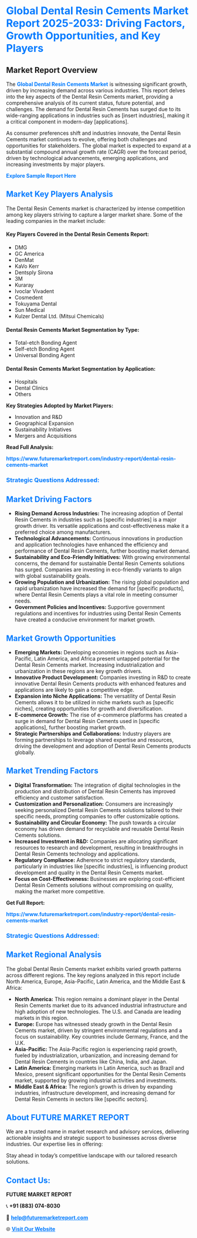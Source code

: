 <h1 style="color: #007BFF;">Global Dental Resin Cements Market Report 2025-2033: Driving Factors, Growth Opportunities, and Key Players</h1>

<section id="overview">
<h2>Market Report Overview</h2>
<p>The <a href="https://www.futuremarketreport.com/industry-report/dental-resin-cements-market" style="color: #007BFF; text-decoration: none;"><strong>Global Dental Resin Cements Market</strong></a> is witnessing significant growth, driven by increasing demand across various industries. This report delves into the key aspects of the Dental Resin Cements market, providing a comprehensive analysis of its current status, future potential, and challenges. The demand for Dental Resin Cements has surged due to its wide-ranging applications in industries such as [insert industries], making it a critical component in modern-day [applications].</p>
<p>As consumer preferences shift and industries innovate, the Dental Resin Cements market continues to evolve, offering both challenges and opportunities for stakeholders. The global market is expected to expand at a substantial compound annual growth rate (CAGR) over the forecast period, driven by technological advancements, emerging applications, and increasing investments by major players.</p>
</section>

<section id="overview">
<p><a href="https://www.futuremarketreport.com/request-sample/reportId=36660" style="color: #007BFF; text-decoration: none;"><strong>Explore Sample Report Here</strong></a></p>
</section>

<section id="key-players">
<h2 style="color: #007BFF;">Market Key Players Analysis</h2>
<p>The Dental Resin Cements market is characterized by intense competition among key players striving to capture a larger market share. Some of the leading companies in the market include:</p>
<h4>Key Players Covered in the Dental Resin Cements Report:</h4>
<ul><li>DMG</li><li>GC America</li><li>DenMat</li><li>KaVo Kerr</li><li>Dentsply Sirona</li><li>3M</li><li>Kuraray</li><li>Ivoclar Vivadent</li><li>Cosmedent</li><li>Tokuyama Dental</li><li>Sun Medical</li><li>Kulzer Dental Ltd. (Mitsui Chemicals)</li></ul>
<h4>Dental Resin Cements Market Segmentation by Type:</h4>
<ul><li>Total-etch Bonding Agent</li><li>Self-etch Bonding Agent</li><li>Universal Bonding Agent</li></ul>

<h4>Dental Resin Cements Market Segmentation by Application:</h4>
<ul><li>Hospitals</li><li>Dental Clinics</li><li>Others</li></ul>
<p><strong>Key Strategies Adopted by Market Players:</strong></p>
<ul>
<li>Innovation and R&D</li>
<li>Geographical Expansion</li>
<li>Sustainability Initiatives</li>
<li>Mergers and Acquisitions</li>
</ul>
</section>

<section>
<p><strong>Read Full Analysis: </strong></p><a href="https://www.futuremarketreport.com/industry-report/dental-resin-cements-market" style="color: #007BFF; text-decoration: none;"><strong>https://www.futuremarketreport.com/industry-report/dental-resin-cements-market</strong></a>
<h3 style="color: #007BFF;">Strategic Questions Addressed:</h3>
</section>

<section id="driving-factors">
<h2 style="color: #007BFF;">Market Driving Factors</h2>
<ul>
<li><strong>Rising Demand Across Industries:</strong> The increasing adoption of Dental Resin Cements in industries such as [specific industries] is a major growth driver. Its versatile applications and cost-effectiveness make it a preferred choice among manufacturers.</li>
<li><strong>Technological Advancements:</strong> Continuous innovations in production and application technologies have enhanced the efficiency and performance of Dental Resin Cements, further boosting market demand.</li>
<li><strong>Sustainability and Eco-Friendly Initiatives:</strong> With growing environmental concerns, the demand for sustainable Dental Resin Cements solutions has surged. Companies are investing in eco-friendly variants to align with global sustainability goals.</li>
<li><strong>Growing Population and Urbanization:</strong> The rising global population and rapid urbanization have increased the demand for [specific products], where Dental Resin Cements plays a vital role in meeting consumer needs.</li>
<li><strong>Government Policies and Incentives:</strong> Supportive government regulations and incentives for industries using Dental Resin Cements have created a conducive environment for market growth.</li>
</ul>
</section>

<section id="growth-opportunities">
<h2 style="color: #007BFF;">Market Growth Opportunities</h2>
<ul>
<li><strong>Emerging Markets:</strong> Developing economies in regions such as Asia-Pacific, Latin America, and Africa present untapped potential for the Dental Resin Cements market. Increasing industrialization and urbanization in these regions are key growth drivers.</li>
<li><strong>Innovative Product Development:</strong> Companies investing in R&D to create innovative Dental Resin Cements products with enhanced features and applications are likely to gain a competitive edge.</li>
<li><strong>Expansion into Niche Applications:</strong> The versatility of Dental Resin Cements allows it to be utilized in niche markets such as [specific niches], creating opportunities for growth and diversification.</li>
<li><strong>E-commerce Growth:</strong> The rise of e-commerce platforms has created a surge in demand for Dental Resin Cements used in [specific applications], further boosting market growth.</li>
<li><strong>Strategic Partnerships and Collaborations:</strong> Industry players are forming partnerships to leverage shared expertise and resources, driving the development and adoption of Dental Resin Cements products globally.</li>
</ul>
</section>

<section id="trending-factors">
<h2 style="color: #007BFF;">Market Trending Factors</h2>
<ul>
<li><strong>Digital Transformation:</strong> The integration of digital technologies in the production and distribution of Dental Resin Cements has improved efficiency and customer satisfaction.</li>
<li><strong>Customization and Personalization:</strong> Consumers are increasingly seeking personalized Dental Resin Cements solutions tailored to their specific needs, prompting companies to offer customizable options.</li>
<li><strong>Sustainability and Circular Economy:</strong> The push towards a circular economy has driven demand for recyclable and reusable Dental Resin Cements solutions.</li>
<li><strong>Increased Investment in R&D:</strong> Companies are allocating significant resources to research and development, resulting in breakthroughs in Dental Resin Cements technology and applications.</li>
<li><strong>Regulatory Compliance:</strong> Adherence to strict regulatory standards, particularly in industries like [specific industries], is influencing product development and quality in the Dental Resin Cements market.</li>
<li><strong>Focus on Cost-Effectiveness:</strong> Businesses are exploring cost-efficient Dental Resin Cements solutions without compromising on quality, making the market more competitive.</li>
</ul>
</section>

<section>
<p><strong>Get Full Report: </strong></p><a href="https://www.futuremarketreport.com/industry-report/dental-resin-cements-market" style="color: #007BFF; text-decoration: none;"><strong>https://www.futuremarketreport.com/industry-report/dental-resin-cements-market</strong></a>
<h3 style="color: #007BFF;">Strategic Questions Addressed:</h3>
</section>


<section id="regional-analysis">
<h2 style="color: #007BFF;">Market Regional Analysis</h2>
<p>The global Dental Resin Cements market exhibits varied growth patterns across different regions. The key regions analyzed in this report include North America, Europe, Asia-Pacific, Latin America, and the Middle East & Africa:</p>
<ul>
<li><strong>North America:</strong> This region remains a dominant player in the Dental Resin Cements market due to its advanced industrial infrastructure and high adoption of new technologies. The U.S. and Canada are leading markets in this region.</li>
<li><strong>Europe:</strong> Europe has witnessed steady growth in the Dental Resin Cements market, driven by stringent environmental regulations and a focus on sustainability. Key countries include Germany, France, and the U.K.</li>
<li><strong>Asia-Pacific:</strong> The Asia-Pacific region is experiencing rapid growth, fueled by industrialization, urbanization, and increasing demand for Dental Resin Cements in countries like China, India, and Japan.</li>
<li><strong>Latin America:</strong> Emerging markets in Latin America, such as Brazil and Mexico, present significant opportunities for the Dental Resin Cements market, supported by growing industrial activities and investments.</li>
<li><strong>Middle East & Africa:</strong> The region’s growth is driven by expanding industries, infrastructure development, and increasing demand for Dental Resin Cements in sectors like [specific sectors].</li>
</ul>
</section>

<footer>
<h2 style="color: #007BFF;">About FUTURE MARKET REPORT</h2>
<p>We are a trusted name in market research and advisory services, delivering actionable insights and strategic support to businesses across diverse industries. Our expertise lies in offering:</p>

<p>Stay ahead in today’s competitive landscape with our tailored research solutions.</p>

<h2 style="color: #007BFF;">Contact Us:</h2>
<p><strong>FUTURE MARKET REPORT</strong></p>
<p>📞 <strong>+91 (883) 074-8030</strong></p>
<p>📧 <strong><a href="mailto:help@futuremarketreport.com" style="color: #007BFF;">help@futuremarketreport.com</a></strong></p>
<p>🌐 <strong><a href="https://www.futuremarketreport.com/" style="color: #007BFF;">Visit Our Website</a></strong></p>
</footer>